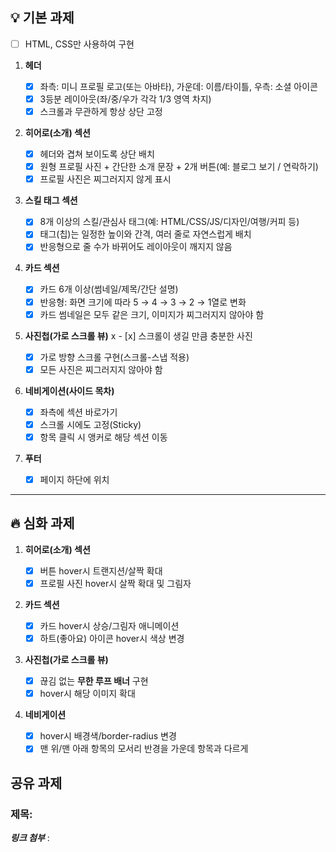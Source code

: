 ## 💡 기본 과제

- [ ] HTML, CSS만 사용하여 구현

1. **헤더**

   - [x] 좌측: 미니 프로필 로고(또는 아바타), 가운데: 이름/타이틀, 우측: 소셜 아이콘
   - [x] 3등분 레이아웃(좌/중/우가 각각 1/3 영역 차지)
   - [x] 스크롤과 무관하게 항상 상단 고정

2. **히어로(소개) 섹션**

   - [x] 헤더와 겹쳐 보이도록 상단 배치
   - [x] 원형 프로필 사진 + 간단한 소개 문장 + 2개 버튼(예: 블로그 보기 / 연락하기)
   - [x] 프로필 사진은 찌그러지지 않게 표시

3. **스킬 태그 섹션**

   - [x] 8개 이상의 스킬/관심사 태그(예: HTML/CSS/JS/디자인/여행/커피 등)
   - [x] 태그(칩)는 일정한 높이와 간격, 여러 줄로 자연스럽게 배치
   - [x] 반응형으로 줄 수가 바뀌어도 레이아웃이 깨지지 않음

4. **카드 섹션**

   - [x] 카드 6개 이상(썸네일/제목/간단 설명)
   - [x] 반응형: 화면 크기에 따라 5 → 4 → 3 → 2 → 1열로 변화
   - [x] 카드 썸네일은 모두 같은 크기, 이미지가 찌그러지지 않아야 함

5. **사진첩(가로 스크롤 뷰)**
   x - [x] 스크롤이 생길 만큼 충분한 사진

   - [x] 가로 방향 스크롤 구현(스크롤-스냅 적용)
   - [x] 모든 사진은 찌그러지지 않아야 함

6. **네비게이션(사이드 목차)**

   - [x] 좌측에 섹션 바로가기
   - [x] 스크롤 시에도 고정(Sticky)
   - [x] 항목 클릭 시 앵커로 해당 섹션 이동

7. **푸터**
   - [x] 페이지 하단에 위치

---

## 🔥 심화 과제

1. **히어로(소개) 섹션**

   - [x] 버튼 hover시 트랜지션/살짝 확대
   - [x] 프로필 사진 hover시 살짝 확대 및 그림자

2. **카드 섹션**

   - [x] 카드 hover시 상승/그림자 애니메이션
   - [x] 하트(좋아요) 아이콘 hover시 색상 변경

3. **사진첩(가로 스크롤 뷰)**

   - [x] 끊김 없는 **무한 루프 배너** 구현
   - [x] hover시 해당 이미지 확대

4. **네비게이션**
   - [x] hover시 배경색/border-radius 변경
   - [x] 맨 위/맨 아래 항목의 모서리 반경을 가운데 항목과 다르게

## 공유 과제

### 제목:

**_링크 첨부_** :
